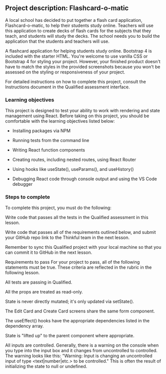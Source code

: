 ## Project description: Flashcard-o-matic
A local school has decided to put together a flash card application, Flashcard-o-matic, to help their students study online. Teachers will use this application to create decks of flash cards for the subjects that they teach, and students will study the decks. The school needs you to build the application that the students and teachers will use.

A flashcard application for helping students study online.
Bootstrap 4 is included with the starter HTML. You're welcome to use vanilla CSS or Bootstrap 4 for styling your project. However, your finished product doesn't have to match the styles in the provided screenshots because you won't be assessed on the styling or responsiveness of your project.

For detailed instructions on how to complete this project, consult the Instructions document in the Qualified assessment interface.

### Learning objectives
This project is designed to test your ability to work with rendering and state management using React. Before taking on this project, you should be comfortable with the learning objectives listed below:

- Installing packages via NPM

- Running tests from the command line

- Writing React function components

- Creating routes, including nested routes, using React Router

- Using hooks like useState(), useParams(), and useHistory()

- Debugging React code through console output and using the VS Code debugger

### Steps to complete
To complete this project, you must do the following:

Write code that passes all the tests in the Qualified assessment in this lesson.

Write code that passes all of the requirements outlined below, and submit your GitHub repo link to the Thinkful team in the next lesson.

Remember to sync this Qualified project with your local machine so that you can commit it to GitHub in the next lesson.

Requirements to pass
For your project to pass, all of the following statements must be true. These criteria are reflected in the rubric in the following lesson.

All tests are passing in Qualified.

All the props are treated as read-only.

State is never directly mutated; it's only updated via setState().

The Edit Card and Create Card screens share the same form component.

The useEffect() hooks have the appropriate dependencies listed in the dependency array.

State is "lifted up" to the parent component where appropriate.

All inputs are controlled. Generally, there is a warning on the console when you type into the input box and it changes from uncontrolled to controlled. The warning looks like this: "Warning: Input is changing an uncontrolled input of type <text|number|etc.> to be controlled." This is often the result of initializing the state to null or undefined.
